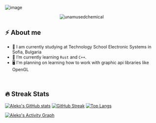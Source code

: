 ![image](https://user-images.githubusercontent.com/61247544/173246164-5f0be8fc-14be-4f60-b83e-3b8e08baadb7.png)

<p align="center"> 
	<img src="https://komarev.com/ghpvc/?username=unamusedchemical&label=Profile%20views&color=0e75b6&style=plastic" alt="unamusedchemical" /> 
</p>

## :zap:  About me
- :school: I am currently studying at Technology School Electronic Systems in Sofia, Bulgaria
- :crab: I’m currently learning `Rust` and `C++`.
- :desktop_computer: I'm planning on learning how to work with graphic api libraries like OpenGL

<br>

## 🔥 Streak Stats
[![Aleko's GitHub stats](https://github-readme-stats.vercel.app/api?username=unamusedchemical&theme=algolia)](https://github.com/anuraghazra/github-readme-stats)
[![GitHub Streak](https://github-readme-streak-stats.herokuapp.com/?user=unamusedchemical&theme=algolia)](https://git.io/streak-stats)
[![Top Langs](https://github-readme-stats.vercel.app/api/top-langs/?username=unamusedchemical&theme=algolia)](https://github.com/anuraghazra/github-readme-stats)
<br>

<a href="https://github.com/unamusedchemical"><img alt="Aleko's Activity Graph" src="https://activity-graph.herokuapp.com/graph?username=unamusedchemical&custom_title=Aleko's%20Contribution%20Graph&theme=react-dark" /></a>

<br/>

<!--
**unamusedchemical/unamusedchemical** is a ✨ _special_ ✨ repository because its `README.md` (this file) appears on your GitHub profile.

Here are some ideas to get you started:

- 🔭 I’m currently working on ...
- 🌱 I’m currently learning ...
- 👯 I’m looking to collaborate on ...
- 🤔 I’m looking for help with ...
- 💬 Ask me about ...
- 📫 How to reach me: ...
- 😄 Pronouns: ...
- ⚡ Fun fact: ...
-->
